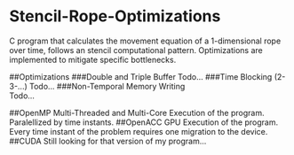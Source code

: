 # Stencil-Rope-Optimizations
C program that calculates the movement equation of a 1-dimensional rope over time, follows an stencil computational pattern. Optimizations are implemented to mitigate specific bottlenecks.

##Optimizations
###Double and Triple Buffer
Todo...
###Time Blocking (2-3-...)
Todo...
###Non-Temporal Memory Writing  
Todo...

##OpenMP
Multi-Threaded and Multi-Core Execution of the program. Paralellized by time instants.
##OpenACC
GPU Execution of the program. Every time instant of the problem requires one migration to the device.
##CUDA
Still looking for that version of my program...

